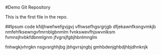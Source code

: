 #Demo Git Repository

This is the first file in the repo.


##Ipsum code
kfdjhwefwefgvjgvj vfhwsefhgsrgrjgb
dfjekawnfksngvmkjb
nmfehfksewngvfmrnblgbnmlm fvnkswevfhjswvnlksm
fvmnsjhvbkfdbnmlgnm jfvgrsjfgbjhbnlmnglm



fnhwgkjvhrgkn nsgvsrghhjbg
jbhgvrsjngbj
gmhbdenjghbdjhbjdhnknjk
